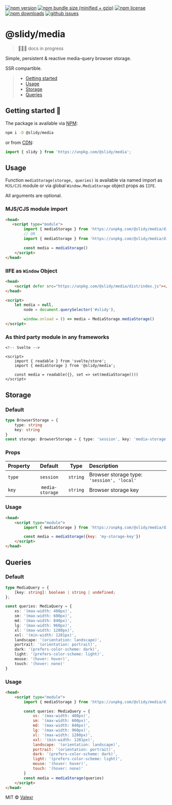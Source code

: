 [![npm version](https://img.shields.io/npm/v/@slidy/media)](https://www.npmjs.com/package/@slidy/media)
[![npm bundle size (minified + gzip)](https://img.shields.io/bundlephobia/minzip/@slidy/media)](https://bundlephobia.com/package/@slidy/media)
[![npm license](https://img.shields.io/npm/l/@slidy/media)](https://www.npmjs.com/package/@slidy/media)
[![npm downloads](https://img.shields.io/npm/dt/@slidy/media)](https://www.npmjs.com/package/@slidy/media)
[![github issues](https://img.shields.io/github/issues/valexr/slidy)](https://github.com/Valexr/slidy/issues)

# @slidy/media

> 👨🏻‍💻 docs in progress

Simple, persistent & reactive media-query browser storage.

SSR compartible.

<!-- #### Try the [DEMO] -->

> - [Getting started](#getting-started-)
> - [Usage](#usage-)
> - [Storage](#storage-)
> - [Queries](#queries-)


## Getting started 🚀

The package is available via [NPM]:

```sh
npm i -D @slidy/media
```
or from [CDN]:

```js
import { slidy } from 'https://unpkg.com/@slidy/media';
```

<!-- Playground is available in svelte [REPL]. -->


## Usage

Function `mediaStorage(storage, queries)` is available via named import as `MJS/CJS` module or via global `Window.MediaStorage` object props as `IIFE`. 

All arguments are optional.

### MJS/CJS module import

```html
<head>
   <script type="module">
        import { mediaStorage } from 'https://unpkg.com/@slidy/media/dist/index.mjs'; // MJS module
        // OR
        import { mediaStorage } from 'https://unpkg.com/@slidy/media/dist/index.cjs'; // CJS module

        const media = mediaStorage()
    </script>
</head>
```

### IIFE as `Window` Object

```html
<head>
    <script defer src="https://unpkg.com/@slidy/media/dist/index.js"></script>
</head>

<script>
    let media = null,
        node = document.querySelector('#slidy'),

        window.onload = () => media = MediaStorage.mediaStorage()
</script>
```

### As third party module in any frameworks

```svelte
<!-- Svelte -->

<script>
    import { readable } from 'svelte/store';
    import { mediaStorage } from '@slidy/media';

    const media = readable({}, set => set(mediaStorage()))
</script>
```


## Storage

### Default

```ts
type BrowserStorage = {
    type: string
    key: string
}
const storage: BrowserStorage = { type: 'session', key: 'media-storage' }
```

### Props

| Property     | Default          | Type       | Description |
| :----------- | :--------------: | :--------: | :---------- |
| `type`       | `session`        | `string`   | Browser storage type: `'session', 'local'` |
| `key`        | `media-storage`  | `string`   | Browser storage key |

### Usage

```html
<head>
    <script type="module">
        import { mediaStorage } from 'https://unpkg.com/@slidy/media/dist/index.mjs';

        const media = mediaStorage({key: 'my-storage-key'})
    </script>
</head>
```

## Queries

### Default

```ts
type MediaQuery = {
    [key: string]: boolean | string | undefined;
};

const queries: MediaQuery = {
    xs: '(max-width: 480px)',
    sm: '(max-width: 600px)',
    md: '(max-width: 840px)',
    lg: '(max-width: 960px)',
    xl: '(max-width: 1280px)',
    xxl: '(min-width: 1281px)',
    landscape: '(orientation: landscape)',
    portrait: '(orientation: portrait)',
    dark: '(prefers-color-scheme: dark)',
    light: '(prefers-color-scheme: light)',
    mouse: '(hover: hover)',
    touch: '(hover: none)'
}
```

### Usage

```html
<head>
    <script type="module">
        import { mediaStorage } from 'https://unpkg.com/@slidy/media/dist/index.mjs';

        const queries: MediaQuery = {
            xs: '(max-width: 480px)',
            sm: '(max-width: 600px)',
            md: '(max-width: 840px)',
            lg: '(max-width: 960px)',
            xl: '(max-width: 1280px)',
            xxl: '(min-width: 1281px)',
            landscape: '(orientation: landscape)',
            portrait: '(orientation: portrait)',
            dark: '(prefers-color-scheme: dark)',
            light: '(prefers-color-scheme: light)',
            mouse: '(hover: hover)',
            touch: '(hover: none)'
        }
        const media = mediaStorage(queries)
    </script>
</head>
```

MIT &copy; [Valexr](https://github.com/Valexr)

[DEMO]: https://slidy-core.surge.sh
[NPM]: https://www.npmjs.com/package/@slidy/media
[CDN]: https://unpkg.com/@slidy/media/
[REPL]: https://svelte.dev/repl/8edad715f4054a20ac9b43af28b17083

